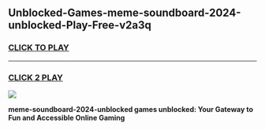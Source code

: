 
## Unblocked-Games-meme-soundboard-2024-unblocked-Play-Free-v2a3q
<h3>
<a href="https://premium76.site?title=meme-soundboard-2024-unblocked&ref=19M">CLICK TO PLAY</a></h3>
<hr>

<h3>
<a href="https://premium76.site?title=meme-soundboard-2024-unblocked&ref=19M">CLICK 2 PLAY</a>
  
</h3>

<a href="https://premium76.site?title=meme-soundboard-2024-unblocked&ref=19M"><img src="https://clearcache.store/games.png"></a>


**meme-soundboard-2024-unblocked games unblocked: Your Gateway to Fun and Accessible Online Gaming**
